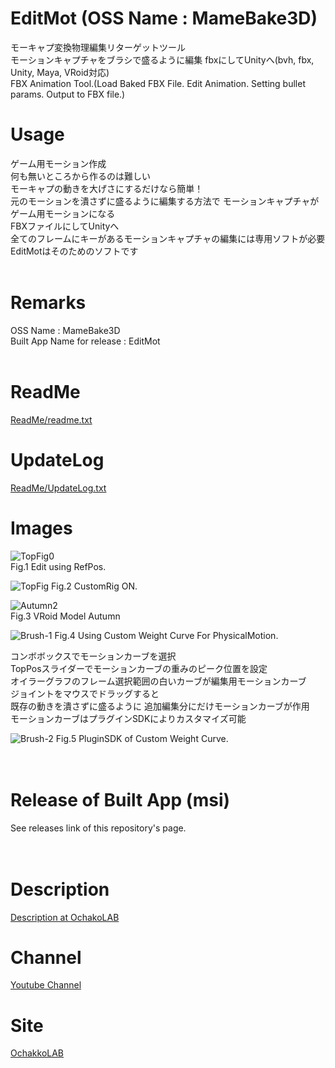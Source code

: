 ﻿# EditMot (OSS Name : MameBake3D)
モーキャプ変換物理編集リターゲットツール  
モーションキャプチャをブラシで盛るように編集 fbxにしてUnityへ(bvh, fbx, Unity, Maya, VRoid対応)  
FBX Animation Tool.(Load Baked FBX File. Edit Animation. Setting bullet params. Output to FBX file.) 

# Usage
ゲーム用モーション作成  
何も無いところから作るのは難しい  
モーキャプの動きを大げさにするだけなら簡単！  
元のモーションを潰さずに盛るように編集する方法で  モーションキャプチャがゲーム用モーションになる  
FBXファイルにしてUnityへ  
全てのフレームにキーがあるモーションキャプチャの編集には専用ソフトが必要  
EditMotはそのためのソフトです<br><br>


# Remarks
OSS Name : MameBake3D<br>
Built App Name for release : EditMot<br><br>

# ReadMe
[ReadMe/readme.txt](ReadMe/readme.txt)

# UpdateLog
[ReadMe/UpdateLog.txt](ReadMe/UpdateLog.txt)

# Images
![TopFig0](ReadMe/SS_EditMot_RefPos_2_600.png "トップ絵0")  
Fig.1 Edit using RefPos.  

![TopFig](ReadMe/SS_EditMot12014_1_600.png "トップ絵")
Fig.2 CustomRig ON.  

![Autumn2](ReadMe/SS_EditMot_12026_Autumn_2.png "Autumn_2")<br>
Fig.3 VRoid Model Autumn

![Brush-1](ReadMe/EditMot_Brushes_1_ROI.png "Brush-1")
Fig.4 Using Custom Weight Curve For PhysicalMotion.  

コンボボックスでモーションカーブを選択  
TopPosスライダーでモーションカーブの重みのピーク位置を設定  
オイラーグラフのフレーム選択範囲の白いカーブが編集用モーションカーブ  
ジョイントをマウスでドラッグすると  
既存の動きを潰さずに盛るように 追加編集分にだけモーションカーブが作用  
モーションカーブはプラグインSDKによりカスタマイズ可能  

![Brush-2](ReadMe/EditMot_Brushes_2_ROI.png "Brush-2")
Fig.5 PluginSDK of Custom Weight Curve.<br><br><br>

# Release of Built App (msi)
See releases link of this repository's page.
<br><br><br>

# Description
[Description at OchakoLAB](https://ochakkolab.jp/LABMenu/MameBake3D.html "Desc-1")

# Channel
[Youtube Channel](https://www.youtube.com/@ochakkolab "Channel")

# Site
[OchakkoLAB](https://ochakkolab.jp/ "OchakkoLAB")



